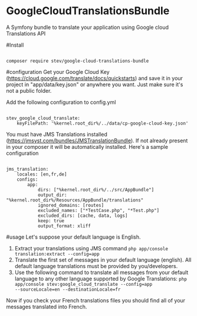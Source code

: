 # GoogleCloudTranslationsBundle
A Symfony bundle to translate your application using Google cloud Translations API

#Install
<pre><code>
composer require stev/google-cloud-translations-bundle
</code></pre>

#configuration
Get your Google Cloud Key (https://cloud.google.com/translate/docs/quickstarts) and save it in your project in "app/data/key.json" or anywhere you want. Just make sure it's not a public folder.

Add the following configuration to config.yml
<pre><code>
stev_google_cloud_translate:
    keyFilePath: '%kernel.root_dir%/../data/cp-google-cloud-key.json'
</code></pre>

You must have JMS Translations installed (https://jmsyst.com/bundles/JMSTranslationBundle). If not already present in your composer it will be automatically installed.
Here's a sample configuration
<pre><code>
jms_translation:
    locales: [en,fr,de]
    configs:
        app:
            dirs: ["%kernel.root_dir%/../src/AppBundle"]
            output_dir: "%kernel.root_dir%/Resources/AppBundle/translations"
            ignored_domains: [routes]
            excluded_names: ["*TestCase.php", "*Test.php"]
            excluded_dirs: [cache, data, logs]
            keep: true
            output_format: xliff
</code></pre>

#usage
Let's suppose your default language is English.
1. Extract your translations using JMS command
   <code>php app/console translation:extract --config=app</code>
2. Translate the first set of messages in your default language (english). All default language translations must be provided by you/developers.
3. Use the following command to translate all messages from your default language to any other language supported by Google Translations:
   <code>php app/console stev:google_cloud_translate --config=app --sourceLocale=en --destinationLocale=fr</code>

Now if you check your French translations files you should find all of your messages translated into French.
